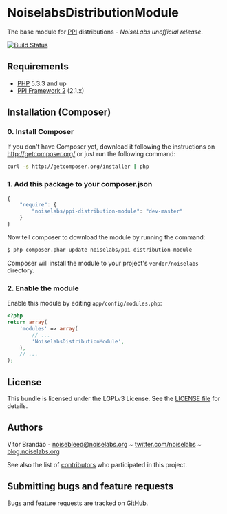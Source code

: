 NoiselabsDistributionModule
===========================

[@php]: http://php.net/ "PHP: Hypertext Preprocessor"
[@ppi]: http://ppi.io/  "The PPI Framework - A meta-framework built using Symfony2/ZendFramework2 and Doctrine2"

The base module for [PPI][@ppi] distributions - *NoiseLabs unofficial release*.

[![Build Status](https://secure.travis-ci.org/noiselabs/NoiselabsDistributionModule.png)](http://travis-ci.org/noiselabs/NoiselabsDistributionModule)

Requirements
------------

* [PHP][@php] 5.3.3 and up
* [PPI Framework 2][@ppi] (2.1.x)

Installation (Composer)
-----------------------

### 0. Install Composer

If you don't have Composer yet, download it following the instructions on
http://getcomposer.org/ or just run the following command:

``` bash
curl -s http://getcomposer.org/installer | php
```

### 1. Add this package to your composer.json

```js
{
    "require": {
        "noiselabs/ppi-distribution-module": "dev-master"
    }
}
```

Now tell composer to download the module by running the command:

``` bash
$ php composer.phar update noiselabs/ppi-distribution-module
```

Composer will install the module to your project's `vendor/noiselabs` directory.

### 2. Enable the module

Enable this module by editing `app/config/modules.php`:

``` php
<?php
return array(
    'modules' => array(
        // ...
        'NoiselabsDistributionModule',
    ),
    // ...
);
```

License
-------

This bundle is licensed under the LGPLv3 License. See the [LICENSE file](https://github.com/noiselabs/NoiselabsDistributionModule/blob/master/LICENSE) for details.

Authors
-------

Vítor Brandão - <noisebleed@noiselabs.org> ~ [twitter.com/noiselabs](http://twitter.com/noiselabs) ~ [blog.noiselabs.org](http://blog.noiselabs.org)

See also the list of [contributors](https://github.com/noiselabs/NoiselabsDistributionModule/contributors) who participated in this project.

Submitting bugs and feature requests
------------------------------------

Bugs and feature requests are tracked on [GitHub](https://github.com/noiselabs/NoiselabsDistributionModule/issues).
